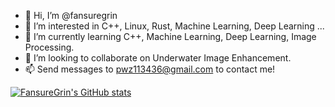 - 👋 Hi, I’m @fansuregrin
- 👀 I’m interested in C++, Linux, Rust, Machine Learning, Deep Learning ...
- 🌱 I’m currently learning C++, Machine Learning, Deep Learning, Image Processing.
- 💞️ I’m looking to collaborate on Underwater Image Enhancement.
- 📫 Send messages to pwz113436@gmail.com to contact me!

[![FansureGrin's GitHub stats](https://github-readme-stats.vercel.app/api?username=fansuregrin&show_icons=true&theme=tokyonight)](https://github.com/fansuregrin/)

<!---
fansuregrin/fansuregrin is a ✨ special ✨ repository because its `README.md` (this file) appears on your GitHub profile.
You can click the Preview link to take a look at your changes.
--->
